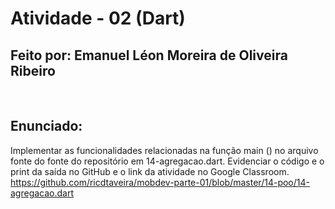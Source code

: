 # Atividade - 02 (Dart)
## Feito por: Emanuel Léon Moreira de Oliveira Ribeiro
<br>

## Enunciado:
Implementar as funcionalidades relacionadas na função main () no arquivo fonte do fonte do repositório em 14-agregacao.dart.
Evidenciar o código e o print da saída no GitHub e o link da atividade no Google Classroom.
https://github.com/ricdtaveira/mobdev-parte-01/blob/master/14-poo/14-agregacao.dart
